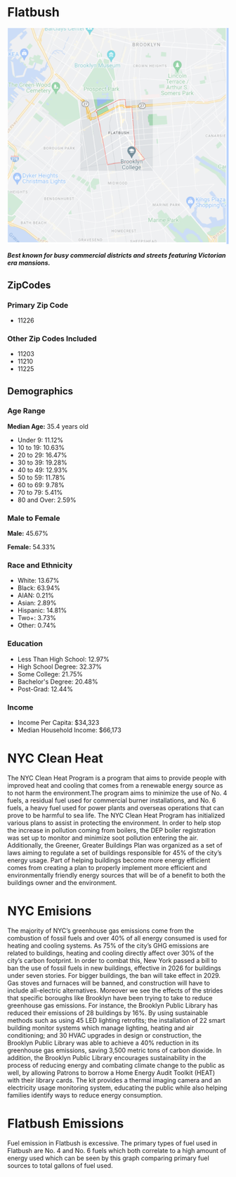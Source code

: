 # Flatbush
![Highlighted Flatbush Area](Flatbush_Highlighted.png)

***Best known for busy commercial districts and streets featuring Victorian era mansions.*** 

## ZipCodes

### Primary Zip Code

- 11226

### Other Zip Codes Included

- 11203
- 11210
- 11225

## Demographics

### Age Range

**Median Age:** 35.4 years old
- Under 9: 11.12%
- 10 to 19: 10.63%
- 20 to 29: 16.47%
- 30 to 39: 19.28%
- 40 to 49: 12.93%
- 50 to 59: 11.78%
- 60 to 69: 9.78%
- 70 to 79: 5.41%
- 80 and Over: 2.59%

### Male to Female

**Male:** 45.67%

**Female:** 54.33%

### Race and Ethnicity

- White: 13.67%
- Black: 63.94%
- AIAN: 0.21%
- Asian: 2.89%
- Hispanic: 14.81%
- Two+: 3.73%
- Other: 0.74%

### Education

- Less Than High School: 12.97%
- High School Degree: 32.37%
- Some College: 21.75%
- Bachelor's Degree: 20.48%
- Post-Grad: 12.44%

### Income

- Income Per Capita: $34,323
- Median Household Income: $66,173

# NYC Clean Heat

  The NYC Clean Heat Program is a program that aims to provide people with improved heat and cooling that comes from a renewable energy source as to not harm the environment.The program aims to minimize the use of No. 4 fuels, a residual fuel used for commercial burner installations, and No. 6 fuels, a heavy fuel used for power plants and overseas operations that can prove to be harmful to sea life. The NYC Clean Heat Program has initialized various plans to assist in protecting the environment. In order to help stop the increase in pollution coming from boilers, the DEP boiler registration was set up to monitor and minimize soot pollution entering the air. Additionally, the Greener, Greater Buildings Plan was organized as a set of laws aiming to regulate a set of buildings responsible for 45% of the city’s energy usage. Part of helping buildings become more energy efficient comes from creating a plan to properly implement more efficient and environmentally friendly energy sources that will be of a benefit to both the buildings owner and the environment.

# NYC Emisions

  The majority of NYC’s greenhouse gas emissions come from the combustion of fossil fuels and over 40% of all energy consumed is used for heating and cooling systems. As 75% of the city’s GHG emissions are related to buildings, heating and cooling directly affect over 30% of the city’s carbon footprint. In order to combat this, New York passed a bill to ban the use of fossil fuels in new buildings, effective in 2026 for buildings under seven stories. For bigger buildings, the ban will take effect in 2029. Gas stoves and furnaces will be banned, and construction will have to include all-electric alternatives. Moreover we see the effects of the strides that specific boroughs like Brooklyn have been trying to take to reduce greenhouse gas emissions. For instance, the Brooklyn Public Library has reduced their emissions of 28 buildings by 16%. By using sustainable methods such as using 45 LED lighting retrofits; the installation of 22 smart building monitor systems which manage lighting, heating and air conditioning; and 30 HVAC upgrades in design or construction, the Brooklyn Public Library was able to achieve a 40% reduction in its greenhouse gas emissions, saving 3,500 metric tons of carbon dioxide. In addition, the Brooklyn Public Library encourages sustainability in the process of reducing energy and combating climate change to the public as well, by allowing Patrons to borrow a Home Energy Audit Toolkit (HEAT) with their library cards. The kit provides a thermal imaging camera and an electricity usage monitoring system, educating the public while also helping families identify ways to reduce energy consumption.

# Flatbush Emissions

Fuel emission in Flatbush is excessive. The primary types of fuel used in Flatbush are No. 4 and No. 6 fuels which both correlate to a high amount of energy used which can be seen by this graph comparing primary fuel sources to total gallons of fuel used.


